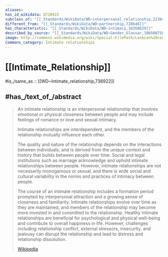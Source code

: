 ```yaml
---
aliases:
has_id_wikidata: Q736922
subclass_of: "[[_Standards/WikiData/WD~interpersonal_relationship,223642]]"
different_from: "[[_Standards/WikiData/WD~partnership,728646]]"
has_characteristic: "[[_Standards/WikiData/WD~intimacy,16358629]]"
described_by_source: "[[_Standards/WikiData/WD~Gender_Glossar,106508758]]"
image: http://commons.wikimedia.org/wiki/Special:FilePath/Lesbian%20couple%20holding%20hands.jpg
Commons_category: Intimate relationships
---
```


# [[Intimate_Relationship]] 

#is_/same_as :: [[WD~Intimate_relationship,736922]] 

## #has_/text_of_/abstract 

> An intimate relationship is an interpersonal relationship 
> that involves emotional or physical closeness between people 
> and may include feelings of romance or love and sexual intimacy. 
> 
> Intimate relationships are interdependent, 
> and the members of the relationship mutually influence each other. 
> 
> The quality and nature of the relationship depends on the interactions between individuals, 
> and is derived from the unique context and history that builds between people over time. Social and legal institutions such as marriage acknowledge and uphold intimate relationships between people. However, intimate relationships are not necessarily monogamous or sexual, and there is wide social and cultural variability in the norms and practices of intimacy between people.
>
> 
>
> The course of an intimate relationship includes a formation period prompted by interpersonal attraction and a growing sense of closeness and familiarity. Intimate relationships evolve over time as they are maintained, and members of the relationship may become more invested in and committed to the relationship. Healthy intimate relationships are beneficial for psychological and physical well-being and contribute to overall happiness in life. However, challenges including relationship conflict, external stressors, insecurity, and jealousy can disrupt the relationship and lead to distress and relationship dissolution.
>
> [Wikipedia](https://en.wikipedia.org/wiki/Intimate%20relationship) 

